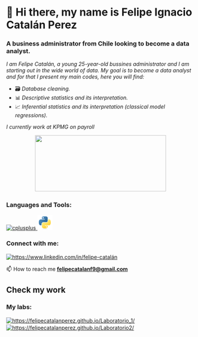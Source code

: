 <h1 align="left"> 👋 Hi there, my name is Felipe Ignacio Catalán Perez</h1>
<h3 align="left">A business administrator from Chile looking to become a data analyst.</h3>

*I am Felipe Catalán, a young 25-year-old bussines administrator and I am starting out in the wide world of data. My goal is to become a data analyst and for that I present my main codes, here you will find:*

- :card_file_box: *Database cleaning.*
- :bar_chart: *Descriptive statistics and its interpretation.*
- :chart_with_upwards_trend: *Inferential statistics and its interpretation (classical model regressions).*

*I currently work at KPMG on payroll*

<p align="center"><img src="https://upload.wikimedia.org/wikipedia/commons/3/31/KPMG.svg"  width="350" height="150"></p>

<h3 align="left">Languages and Tools:</h3>

<p align="left"> <a href="https://www.rstudio.com/" target="_blank" rel="noreferrer"> <img src="https://www.rstudio.com/assets/img/logo.svg" alt="cplusplus" width="40" height="40"/> </a> <a href="https://www.python.org" target="_blank" rel="noreferrer"> <img src="https://raw.githubusercontent.com/devicons/devicon/master/icons/python/python-original.svg" alt="python" width="40" height="40"/> </a> </p>

<h3 align="left">Connect with me:</h3>
<p align="left">
<a href="https://www.linkedin.com/in/felipe-catalán" target="blank"><img align="center" src="https://raw.githubusercontent.com/rahuldkjain/github-profile-readme-generator/master/src/images/icons/Social/linked-in-alt.svg" alt="https://www.linkedin.com/in/felipe-catalán" height="30" width="40" /></a>
</p>

📫 How to reach me **felipecatalanf9@gmail.com**

## Check my work
<h3 align="left">My labs:</h3>
<p align="left">
<a href="https://felipecatalanperez.github.io/Laboratorio_1/" target="blank"><img align="center" src="https://svgsilh.com/svg/146021.svg" alt="https://felipecatalanperez.github.io/Laboratorio_1/" height="70" width="70" /> </a> <a
align="left">
<a href="https://felipecatalanperez.github.io/Laboratorio2/" target="blank"><img align="center" src="https://svgsilh.com/svg/150791.svg" alt="https://felipecatalanperez.github.io/Laboratorio2/" height="70" width="70" /></a>
</p>